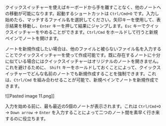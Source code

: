 クイックスイッチャーを使えばキーボードから手を離すことなく、他のノートへの移動が可能になります。起動するショートカットは `Ctrl/Cmd+O` です。入力し始めたら、マッチするファイル名を選択してください。矢印キーを使用して、表示結果を移動し、`Enter` キーを押して結果にジャンプします。`Esc` キーでクイックスイッチャーをやめることができます。`Ctrl/Cmd` をホールドして行うと新規ペインでノートを開けます。

ノートを新規作成したい場合は、他のファイルと被らないファイル名を入力することでクイックスイッチャーを使って作成可能です。既に存在するノートに十分に似ている場合にはクイックスイッチャーはオリジナルのノートを開きません。これを避けるために、 `Shift` キーをホールドしておくことによって、クイックスイッチャーでどんな名前のノートでも新規作成することを強制できます。これは、`Ctrl/Cmd` を組み合わせることが可能で、新規ペインでノートを新規作成できます。

![[Pasted image 11.png]]

入力を始める前に、最も最近の5個のノートが表示されます。これは `Ctrl/Cmd+O`  → `Down arrow` → `Enter` を入力することによって二つのノート間を素早く行き来するのに役立ちます。